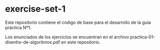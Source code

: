 # exercise-set-1

Este repositorio contiene el código de base para el desarrollo de la guía práctica Nº1.

Los enunciados de los ejercicios se encuentran en el archivo practica-01-disenho-de-algoritmos.pdf en este repositorio.
